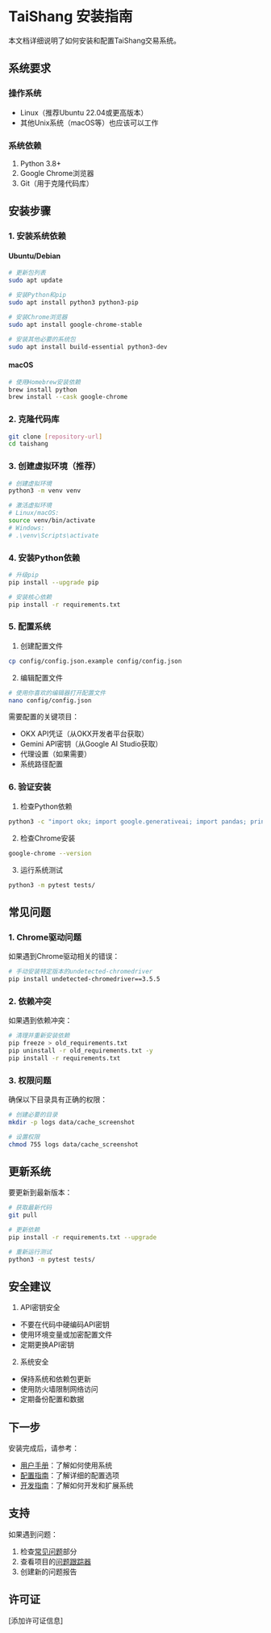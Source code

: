 # TaiShang 安装指南

本文档详细说明了如何安装和配置TaiShang交易系统。

## 系统要求

### 操作系统
- Linux（推荐Ubuntu 22.04或更高版本）
- 其他Unix系统（macOS等）也应该可以工作

### 系统依赖
1. Python 3.8+
2. Google Chrome浏览器
3. Git（用于克隆代码库）

## 安装步骤

### 1. 安装系统依赖

#### Ubuntu/Debian
```bash
# 更新包列表
sudo apt update

# 安装Python和pip
sudo apt install python3 python3-pip

# 安装Chrome浏览器
sudo apt install google-chrome-stable

# 安装其他必要的系统包
sudo apt install build-essential python3-dev
```

#### macOS
```bash
# 使用Homebrew安装依赖
brew install python
brew install --cask google-chrome
```

### 2. 克隆代码库
```bash
git clone [repository-url]
cd taishang
```

### 3. 创建虚拟环境（推荐）
```bash
# 创建虚拟环境
python3 -m venv venv

# 激活虚拟环境
# Linux/macOS:
source venv/bin/activate
# Windows:
# .\venv\Scripts\activate
```

### 4. 安装Python依赖

```bash
# 升级pip
pip install --upgrade pip

# 安装核心依赖
pip install -r requirements.txt
```

### 5. 配置系统

1. 创建配置文件
```bash
cp config/config.json.example config/config.json
```

2. 编辑配置文件
```bash
# 使用你喜欢的编辑器打开配置文件
nano config/config.json
```

需要配置的关键项目：
- OKX API凭证（从OKX开发者平台获取）
- Gemini API密钥（从Google AI Studio获取）
- 代理设置（如果需要）
- 系统路径配置

### 6. 验证安装

1. 检查Python依赖
```bash
python3 -c "import okx; import google.generativeai; import pandas; print('Dependencies OK')"
```

2. 检查Chrome安装
```bash
google-chrome --version
```

3. 运行系统测试
```bash
python3 -m pytest tests/
```

## 常见问题

### 1. Chrome驱动问题
如果遇到Chrome驱动相关的错误：
```bash
# 手动安装特定版本的undetected-chromedriver
pip install undetected-chromedriver==3.5.5
```

### 2. 依赖冲突
如果遇到依赖冲突：
```bash
# 清理并重新安装依赖
pip freeze > old_requirements.txt
pip uninstall -r old_requirements.txt -y
pip install -r requirements.txt
```

### 3. 权限问题
确保以下目录具有正确的权限：
```bash
# 创建必要的目录
mkdir -p logs data/cache_screenshot

# 设置权限
chmod 755 logs data/cache_screenshot
```

## 更新系统

要更新到最新版本：
```bash
# 获取最新代码
git pull

# 更新依赖
pip install -r requirements.txt --upgrade

# 重新运行测试
python3 -m pytest tests/
```

## 安全建议

1. API密钥安全
- 不要在代码中硬编码API密钥
- 使用环境变量或加密配置文件
- 定期更换API密钥

2. 系统安全
- 保持系统和依赖包更新
- 使用防火墙限制网络访问
- 定期备份配置和数据

## 下一步

安装完成后，请参考：
- [用户手册](./USER_GUIDE.md)：了解如何使用系统
- [配置指南](./CONFIGURATION.md)：了解详细的配置选项
- [开发指南](./DEVELOPMENT.md)：了解如何开发和扩展系统

## 支持

如果遇到问题：
1. 检查[常见问题](#常见问题)部分
2. 查看项目的[问题跟踪器](issues-url)
3. 创建新的问题报告

## 许可证

[添加许可证信息]